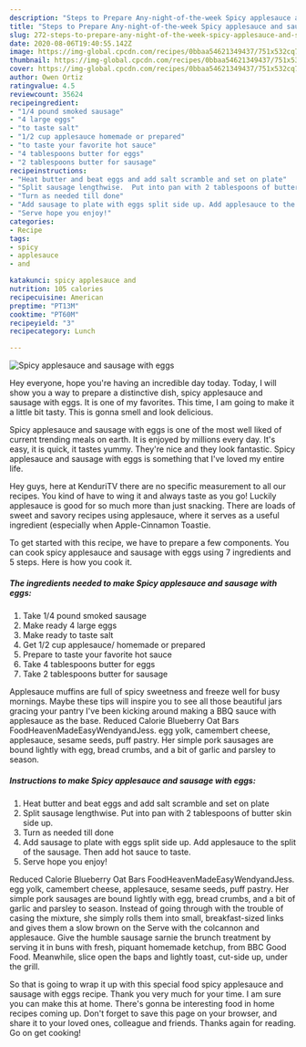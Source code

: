 ```yaml
---
description: "Steps to Prepare Any-night-of-the-week Spicy applesauce and sausage with eggs"
title: "Steps to Prepare Any-night-of-the-week Spicy applesauce and sausage with eggs"
slug: 272-steps-to-prepare-any-night-of-the-week-spicy-applesauce-and-sausage-with-eggs
date: 2020-08-06T19:40:55.142Z
image: https://img-global.cpcdn.com/recipes/0bbaa54621349437/751x532cq70/spicy-applesauce-and-sausage-with-eggs-recipe-main-photo.jpg
thumbnail: https://img-global.cpcdn.com/recipes/0bbaa54621349437/751x532cq70/spicy-applesauce-and-sausage-with-eggs-recipe-main-photo.jpg
cover: https://img-global.cpcdn.com/recipes/0bbaa54621349437/751x532cq70/spicy-applesauce-and-sausage-with-eggs-recipe-main-photo.jpg
author: Owen Ortiz
ratingvalue: 4.5
reviewcount: 35624
recipeingredient:
- "1/4 pound smoked sausage"
- "4 large eggs"
- "to taste salt"
- "1/2 cup applesauce homemade or prepared"
- "to taste your favorite hot sauce"
- "4 tablespoons butter for eggs"
- "2 tablespoons butter for sausage"
recipeinstructions:
- "Heat butter and beat eggs and add salt scramble and set on plate"
- "Split sausage lengthwise.  Put into pan with 2 tablespoons of butter skin side up."
- "Turn as needed till done"
- "Add sausage to plate with eggs split side up. Add applesauce to the split of the sausage.  Then add hot sauce to taste."
- "Serve hope you enjoy!"
categories:
- Recipe
tags:
- spicy
- applesauce
- and

katakunci: spicy applesauce and 
nutrition: 105 calories
recipecuisine: American
preptime: "PT13M"
cooktime: "PT60M"
recipeyield: "3"
recipecategory: Lunch

---
```



![Spicy applesauce and sausage with eggs](https://img-global.cpcdn.com/recipes/0bbaa54621349437/751x532cq70/spicy-applesauce-and-sausage-with-eggs-recipe-main-photo.jpg)

Hey everyone, hope you're having an incredible day today. Today, I will show you a way to prepare a distinctive dish, spicy applesauce and sausage with eggs. It is one of my favorites. This time, I am going to make it a little bit tasty. This is gonna smell and look delicious.

Spicy applesauce and sausage with eggs is one of the most well liked of current trending meals on earth. It is enjoyed by millions every day. It's easy, it is quick, it tastes yummy. They're nice and they look fantastic. Spicy applesauce and sausage with eggs is something that I've loved my entire life.

Hey guys, here at KenduriTV there are no specific measurement to all our recipes. You kind of have to wing it and always taste as you go! Luckily applesauce is good for so much more than just snacking. There are loads of sweet and savory recipes using applesauce, where it serves as a useful ingredient (especially when Apple-Cinnamon Toastie.


To get started with this recipe, we have to prepare a few components. You can cook spicy applesauce and sausage with eggs using 7 ingredients and 5 steps. Here is how you cook it.

<!--inarticleads1-->

##### The ingredients needed to make Spicy applesauce and sausage with eggs:

1. Take 1/4 pound smoked sausage
1. Make ready 4 large eggs
1. Make ready to taste salt
1. Get 1/2 cup applesauce/ homemade or prepared
1. Prepare to taste your favorite hot sauce
1. Take 4 tablespoons butter for eggs
1. Take 2 tablespoons butter for sausage


Applesauce muffins are full of spicy sweetness and freeze well for busy mornings. Maybe these tips will inspire you to see all those beautiful jars gracing your pantry I&#39;ve been kicking around making a BBQ sauce with applesauce as the base. Reduced Calorie Blueberry Oat Bars FoodHeavenMadeEasyWendyandJess. egg yolk, camembert cheese, applesauce, sesame seeds, puff pastry. Her simple pork sausages are bound lightly with egg, bread crumbs, and a bit of garlic and parsley to season. 

<!--inarticleads2-->

##### Instructions to make Spicy applesauce and sausage with eggs:

1. Heat butter and beat eggs and add salt scramble and set on plate
1. Split sausage lengthwise.  Put into pan with 2 tablespoons of butter skin side up.
1. Turn as needed till done
1. Add sausage to plate with eggs split side up. Add applesauce to the split of the sausage.  Then add hot sauce to taste.
1. Serve hope you enjoy!


Reduced Calorie Blueberry Oat Bars FoodHeavenMadeEasyWendyandJess. egg yolk, camembert cheese, applesauce, sesame seeds, puff pastry. Her simple pork sausages are bound lightly with egg, bread crumbs, and a bit of garlic and parsley to season. Instead of going through with the trouble of casing the mixture, she simply rolls them into small, breakfast-sized links and gives them a slow brown on the Serve with the colcannon and applesauce. Give the humble sausage sarnie the brunch treatment by serving it in buns with fresh, piquant homemade ketchup, from BBC Good Food. Meanwhile, slice open the baps and lightly toast, cut-side up, under the grill. 

So that is going to wrap it up with this special food spicy applesauce and sausage with eggs recipe. Thank you very much for your time. I am sure you can make this at home. There's gonna be interesting food in home recipes coming up. Don't forget to save this page on your browser, and share it to your loved ones, colleague and friends. Thanks again for reading. Go on get cooking!
